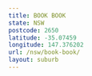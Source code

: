 ```yaml
---
title: BOOK BOOK
state: NSW
postcode: 2650
latitude: -35.07459
longitude: 147.376202
url: /nsw/book-book/
layout: suburb
---
```

